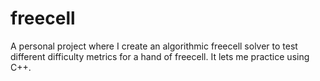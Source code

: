 # freecell
A personal project where I create an algorithmic freecell solver to test different difficulty metrics for a hand of freecell. It lets me practice using C++.
